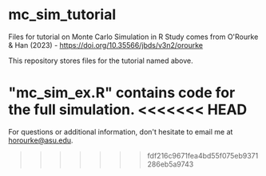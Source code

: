 # mc_sim_tutorial
Files for tutorial on Monte Carlo Simulation in R
Study comes from O'Rourke & Han (2023) - https://doi.org/10.35566/jbds/v3n2/orourke

This repository stores files for the tutorial named above. 

"mc_sim_ex.R" contains code for the full simulation.
<<<<<<< HEAD
=======

For questions or additional information, don't hesitate to email me at horourke@asu.edu.
>>>>>>> fdf216c9671fea4bd55f075eb9371286eb5a9743
